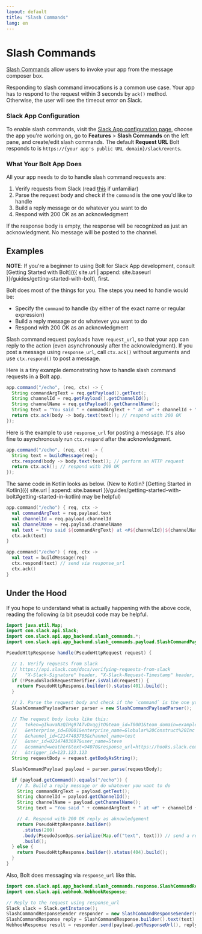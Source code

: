 ```yaml
---
layout: default
title: "Slash Commands"
lang: en
---
```


# Slash Commands

[Slash Commands](https://api.slack.com/interactivity/slash-commands) allow users to invoke your app from the message composer box.

Responding to slash command invocations is a common use case. Your app has to respond to the request within 3 seconds by `ack()` method. Otherwise, the user will see the timeout error on Slack.

### Slack App Configuration

To enable slash commands, visit the [Slack App configuration page](http://api.slack.com/apps), choose the app you're working on, go to **Features** > **Slash Commands** on the left pane, and create/edit slash commands. The default **Request URL** Bolt responds to is `https://{your app's public URL domain}/slack/events`.

### What Your Bolt App Does

All your app needs to do to handle slash command requests are:

1. Verify requests from Slack (read [this](https://api.slack.com/docs/verifying-requests-from-slack) if unfamiliar)
1. Parse the request body and check if the `command` is the one you'd like to handle
1. Build a reply message or do whatever you want to do
1. Respond with 200 OK as an acknowledgment

If the response body is empty, the response will be recognized as just an acknowledgment. No message will be posted to the channel.

## Examples

**NOTE**: If you're a beginner to using Bolt for Slack App development, consult [Getting Started with Bolt]({{ site.url | append: site.baseurl }}/guides/getting-started-with-bolt), first.

Bolt does most of the things for you. The steps you need to handle would be:

* Specify the `command` to handle (by either of the exact name or regular expression)
* Build a reply message or do whatever you want to do
* Respond with 200 OK as an acknowledgment

Slash command request payloads have `request_url`, so that your app can reply to the action (even asynchronously after the acknowledgment). If you post a message using `response_url`, call `ctx.ack()` without arguments and use `ctx.respond()` to post a message.

Here is a tiny example demonstrating how to handle slash command requests in a Bolt app.

```java
app.command("/echo", (req, ctx) -> {
  String commandArgText = req.getPayload().getText(;
  String channelId = req.getPayload().getChannelId();
  String channelName = req.getPayload().getChannelName();
  String text = "You said " + commandArgText + " at <#" + channelId + "|" + channelName + ">";
  return ctx.ack(body -> body.text(text)); // respond with 200 OK
});
```

Here is the example to use `response_url` for posting a message. It's also fine to asynchronously run `ctx.respond` after the acknowledgment.

```java
app.command("/echo", (req, ctx) -> {
  String text = buildMessage(req);
  ctx.respond(body -> body.text(text)); // perform an HTTP request
  return ctx.ack(); // respond with 200 OK
});
```

The same code in Kotlin looks as below. (New to Kotlin? [Getting Started in Kotlin]({{ site.url | append: site.baseurl }}/guides/getting-started-with-bolt#getting-started-in-kotlin) may be helpful)

```kotlin
app.command("/echo") { req, ctx ->
  val commandArgText = req.payload.text
  val channelId = req.payload.channelId
  val channelName = req.payload.channelName
  val text = "You said ${commandArgText} at <#${channelId}|${channelName}>"
  ctx.ack(text)
}

app.command("/echo") { req, ctx ->
  val text = buildMessage(req)
  ctx.respond(text) // send via response_url
  ctx.ack()
}
```

## Under the Hood

If you hope to understand what is actually happening with the above code, reading the following (a bit pseudo) code may be helpful.

```java
import java.util.Map;
import com.slack.api.Slack;
import com.slack.api.app_backend.slash_commands.*;
import com.slack.api.app_backend.slash_commands.payload.SlashCommandPayload;

PseudoHttpResponse handle(PseudoHttpRequest request) {

  // 1. Verify requests from Slack
  // https://api.slack.com/docs/verifying-requests-from-slack
  //   "X-Slack-Signature" header, "X-Slack-Request-Timestamp" header, and raw request body
  if (!PseudoSlackRequestVerifier.isValid(request)) {
    return PseudoHttpResponse.builder().status(401).build();
  }

  // 2. Parse the request body and check if the `command` is the one you'd like to handle
  SlashCommandPayloadParser parser = new SlashCommandPayloadParser();

  // The request body looks like this:
  //   token=gIkuvaNzQIHg97ATvDxqgjtO&team_id=T0001&team_domain=example
  //   &enterprise_id=E0001&enterprise_name=Globular%20Construct%20Inc
  //   &channel_id=C2147483705&channel_name=test
  //   &user_id=U2147483697&user_name=Steve
  //   &command=weather&text=94070&response_url=https://hooks.slack.com/commands/1234/5678
  //   &trigger_id=123.123.123
  String requestBody = request.getBodyAsString();

  SlashCommandPayload payload = parser.parse(requestBody);

  if (payload.getCommand().equals("/echo")) {
    // 3. Build a reply message or do whatever you want to do
    String commandArgText = payload.getText();
    String channelId = payload.getChannelId();
    String channelName = payload.getChannelName();
    String text = "You said " + commandArgText + " at <#" + channelId + "|" + channelName + ">";

    // 4. Respond with 200 OK reply as aknowledgement
    return PseudoHttpResponse.builder()
      .status(200)
      .body(PseudoJsonOps.serialize(Map.of("text", text))) // send a reply in the response
      .build();
  } else {
    return PseudoHttpResponse.builder().status(404).build();
  }
}
```

Also, Bolt does messaging via `response_url` like this.

```java
import com.slack.api.app_backend.slash_commands.response.SlashCommandResponse;
import com.slack.api.webhook.WebhookResponse;

// Reply to the request using response_url
Slack slack = Slack.getInstance();
SlashCommandResponseSender responder = new SlashCommandResponseSender(slack);
SlashCommandResponse reply = SlashCommandResponse.builder().text(text).build();
WebhookResponse result = responder.send(payload.getResponseUrl(), reply);
```
